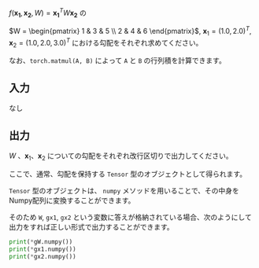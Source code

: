 $f(\bm{x_1}, \bm{x_2}, W) = \bm{x_1}^T W \bm{x_2}$ の

$W = \begin{pmatrix}
1 & 3 & 5 \\
2 & 4 & 6 
\end{pmatrix}$, $\boldsymbol{x}_1 = (1.0, 2.0)^T, \boldsymbol{x}_2 = (1.0,2.0,3.0)^T$ における勾配をそれぞれ求めてください。

なお、`torch.matmul(A, B)` によって `A` と `B` の行列積を計算できます。

## 入力
なし

## 出力
$W$ 、$\boldsymbol{x}_1$、$\boldsymbol{x}_2$ についての勾配をそれぞれ改行区切りで出力してください。

ここで、通常、勾配を保持する `Tensor` 型のオブジェクトとして得られます。

`Tensor` 型のオブジェクトは、 `numpy` メソッドを用いることで、その中身を Numpy配列に変換することができます。

そのため `W`, `gx1`, `gx2` という変数に答えが格納されている場合、次のようにして出力をすれば正しい形式で出力することができます。


```python
print(*gW.numpy())
print(*gx1.numpy())
print(*gx2.numpy())
``` 
